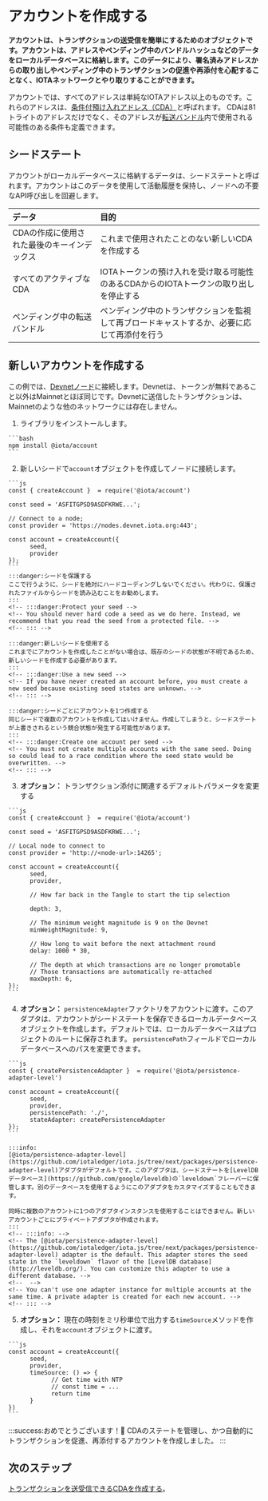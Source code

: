 # アカウントを作成する
<!-- # Create an account -->

**アカウントは、トランザクションの送受信を簡単にするためのオブジェクトです。アカウントは、アドレスやペンディング中のバンドルハッシュなどのデータをローカルデータベースに格納します。このデータにより、署名済みアドレスからの取り出しやペンディング中のトランザクションの促進や再添付を心配することなく、IOTAネットワークとやり取りすることができます。**
<!-- **An account is an object that makes it easier to send and receive transactions. Accounts store data such as addresses and pending bundle hashes in a local database. This data allows you to interact with an IOTA network without worrying about withdrawing from spent addresses or promoting and reattaching pending transactions.** -->

アカウントでは、すべてのアドレスは単純なIOTAアドレス以上のものです。これらのアドレスは、[条件付預け入れアドレス（CDA）](../how-to-guides/create-and-manage-cda.md)と呼ばれます。 CDAは81トライトのアドレスだけでなく、そのアドレスが[転送バンドル](root://getting-started/0.1/introduction/what-is-a-bundle.md)内で使用される可能性のある条件も定義できます。
<!-- In accounts, all addresses are more than simple IOTA addresses. These addresses are called [conditional deposit addresses (CDAs)](../how-to-guides/create-and-manage-cda.md). A CDA defines not only the 81-tryte address, but also the conditions in which that address may be used in a [transfer bundle](root://getting-started/0.1/introduction/what-is-a-bundle.md). -->

## シードステート
<!-- ## Seed state -->

アカウントがローカルデータベースに格納するデータは、シードステートと呼ばれます。アカウントはこのデータを使用して活動履歴を保持し、ノードへの不要なAPI呼び出しを回避します。
<!-- The data that accounts store in a local database is called the seed state. Accounts use this data to keep a history of activity and to avoid making unnecessary API calls to nodes. -->

|**データ**|**目的**|
|:---------|:-------|
|CDAの作成に使用された最後のキーインデックス|これまで使用されたことのない新しいCDAを作成する|
|すべてのアクティブなCDA|IOTAトークンの預け入れを受け取る可能性のあるCDAからのIOTAトークンの取り出しを停止する|
|ペンディング中の転送バンドル|ペンディング中のトランザクションを監視して再ブロードキャストするか、必要に応じて再添付を行う|

## 新しいアカウントを作成する
<!-- ## Create a new account -->

この例では、[Devnetノード](root://getting-started/0.1/references/iota-networks.md#devnet)に接続します。Devnetは、トークンが無料であること以外はMainnetとほぼ同じです。Devnetに送信したトランザクションは、Mainnetのような他のネットワークには存在しません。
<!-- In this example, we connect to a [Devnet node](root://getting-started/0.1/references/iota-networks.md#devnet). The Devnet is similar to the Mainnet, except the tokens are free. Any transactions that you send to the Devnet do not exist on other networks such as the Mainnet. -->

1. ライブラリをインストールします。
  <!-- 1. Install the library -->

    ```bash
    npm install @iota/account
    ```

2. 新しいシードで`account`オブジェクトを作成してノードに接続します。
  <!-- 2. Create an `account` object with a new seed and connect to a node -->

    ```js
    const { createAccount }  = require('@iota/account')

    const seed = 'ASFITGPSD9ASDFKRWE...';

    // Connect to a node;
    const provider = 'https://nodes.devnet.iota.org:443';

    const account = createAccount({
          seed,
          provider
    });
    ```
    :::danger:シードを保護する
    ここで行うように、シードを絶対にハードコーディングしないでください。代わりに、保護されたファイルからシードを読み込むことをお勧めします。
    :::
    <!-- :::danger:Protect your seed -->
    <!-- You should never hard code a seed as we do here. Instead, we recommend that you read the seed from a protected file. -->
    <!-- ::: -->

    :::danger:新しいシードを使用する
    これまでにアカウントを作成したことがない場合は、既存のシードの状態が不明であるため、新しいシードを作成する必要があります。
    :::
    <!-- :::danger:Use a new seed -->
    <!-- If you have never created an account before, you must create a new seed because existing seed states are unknown. -->
    <!-- ::: -->

    :::danger:シードごとにアカウントを1つ作成する
    同じシードで複数のアカウントを作成してはいけません。作成してしまうと、シードステートが上書きされるという競合状態が発生する可能性があります。
    :::
    <!-- :::danger:Create one account per seed -->
    <!-- You must not create multiple accounts with the same seed. Doing so could lead to a race condition where the seed state would be overwritten. -->
    <!-- ::: -->

3. **オプション：** トランザクション添付に関連するデフォルトパラメータを変更する
  <!-- 3. **Optional:** Modify default parameters related to transaction attachment -->

    ```js
    const { createAccount }  = require('@iota/account')

    const seed = 'ASFITGPSD9ASDFKRWE...';

    // Local node to connect to
    const provider = 'http://<node-url>:14265';

    const account = createAccount({
          seed,
          provider,

          // How far back in the Tangle to start the tip selection

          depth: 3,

          // The minimum weight magnitude is 9 on the Devnet
          minWeightMagnitude: 9,

          // How long to wait before the next attachment round
          delay: 1000 * 30,

          // The depth at which transactions are no longer promotable
          // Those transactions are automatically re-attached
          maxDepth: 6,
    });
    ```

4. **オプション：** `persistenceAdapter`ファクトリをアカウントに渡す。このアダプタは、アカウントがシードステートを保存できるローカルデータベースオブジェクトを作成します。デフォルトでは、ローカルデータベースはプロジェクトのルートに保存されます。 `persistencePath`フィールドでローカルデータベースへのパスを変更できます。
  <!-- 4. **Optional:** Pass a **`persistenceAdapter`** factory to your account. This adapter creates a local database object to which the account can save the seed state. By default, the local database is saved in the root of the project. You can change the path to the local database in the `persistencePath` field. -->

    ```js
    const { createPersistenceAdapter }  = require('@iota/persistence-adapter-level')

    const account = createAccount({
          seed,
          provider,
          persistencePath: './',
          stateAdapter: createPersistenceAdapter
    });
    ```

    :::info:
    [@iota/persistence-adapter-level](https://github.com/iotaledger/iota.js/tree/next/packages/persistence-adapter-level)アダプタがデフォルトです。このアダプタは、シードステートを[LevelDBデータベース](https://github.com/google/leveldb)の`leveldown`フレーバーに保管します。別のデータベースを使用するようにこのアダプタをカスタマイズすることもできます。

    同時に複数のアカウントに1つのアダプタインスタンスを使用することはできません。新しいアカウントごとにプライベートアダプタが作成されます。
    :::
    <!-- :::info: -->
    <!-- The [@iota/persistence-adapter-level](https://github.com/iotaledger/iota.js/tree/next/packages/persistence-adapter-level) adapter is the default. This adapter stores the seed state in the `leveldown` flavor of the [LevelDB database](http://leveldb.org/). You can customize this adapter to use a different database. -->
    <!--  -->
    <!-- You can't use one adapter instance for multiple accounts at the same time. A private adapter is created for each new account. -->
    <!-- ::: -->

5. **オプション：** 現在の時刻をミリ秒単位で出力する`timeSource`メソッドを作成し、それを`account`オブジェクトに渡す。
  <!-- 4. **Optional** Create a `timeSource` method that outputs the current time in milliseconds, and pass it to your `account` object -->

    ```js
    const account = createAccount({
          seed,
          provider,
          timeSource: () => {
                // Get time with NTP
                // const time = ...
                return time
          }
    })
    ```

:::success:おめでとうございます！:tada:
CDAのステートを管理し、かつ自動的にトランザクションを促進、再添付するアカウントを作成しました。
:::
<!-- :::success:Congratulations! :tada: -->
<!-- You've created an account that will automatically promote and reattach transactions as well as manage the state of your CDAs. -->
<!-- ::: -->

## 次のステップ
<!-- ## Next steps -->

[トランザクションを送受信できるCDAを作成する](../how-to-guides/create-and-manage-cda.md)。
<!-- [Create a CDA so that you can send and receive transactions](../how-to-guides/create-and-manage-cda.md). -->
